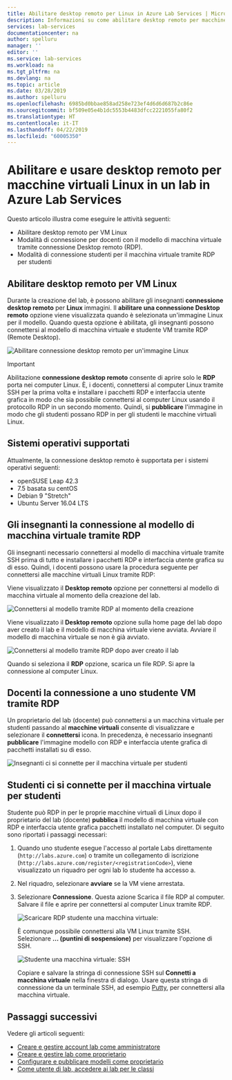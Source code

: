 ```yaml
---
title: Abilitare desktop remoto per Linux in Azure Lab Services | Microsoft Docs
description: Informazioni su come abilitare desktop remoto per macchine virtuali Linux in un lab in Azure Lab Services.
services: lab-services
documentationcenter: na
author: spelluru
manager: ''
editor: ''
ms.service: lab-services
ms.workload: na
ms.tgt_pltfrm: na
ms.devlang: na
ms.topic: article
ms.date: 03/28/2019
ms.author: spelluru
ms.openlocfilehash: 6985bd0bbae858ad258e723ef4d6d6d687b2c86e
ms.sourcegitcommit: bf509e05e4b1dc5553b4483dfcc2221055fa80f2
ms.translationtype: HT
ms.contentlocale: it-IT
ms.lasthandoff: 04/22/2019
ms.locfileid: "60005350"
---
```

# <a name="enable-and-use-remote-desktop-for-linux-virtual-machines-in-a-lab-in-azure-lab-services"></a>Abilitare e usare desktop remoto per macchine virtuali Linux in un lab in Azure Lab Services
Questo articolo illustra come eseguire le attività seguenti:

- Abilitare desktop remoto per VM Linux
- Modalità di connessione per docenti con il modello di macchina virtuale tramite connessione Desktop remoto (RDP).
- Modalità di connessione studenti per il macchina virtuale tramite RDP per studenti

## <a name="enable-remote-desktop-for-linux-vm"></a>Abilitare desktop remoto per VM Linux
Durante la creazione del lab, è possono abilitare gli insegnanti **connessione desktop remoto** per **Linux** immagini. Il **abilitare una connessione Desktop remoto** opzione viene visualizzata quando è selezionata un'immagine Linux per il modello. Quando questa opzione è abilitata, gli insegnanti possono connettersi al modello di macchina virtuale e studente VM tramite RDP (Remote Desktop). 

![Abilitare connessione desktop remoto per un'immagine Linux](../media/how-to-enable-remote-desktop-linux/enable-rdp-option.png)

> [!IMPORTANT] 
> Abilitazione **connessione desktop remoto** consente di aprire solo le **RDP** porta nei computer Linux. È, i docenti, connettersi al computer Linux tramite SSH per la prima volta e installare i pacchetti RDP e interfaccia utente grafica in modo che sia possibile connettersi al computer Linux usando il protocollo RDP in un secondo momento. Quindi, si **pubblicare** l'immagine in modo che gli studenti possano RDP in per gli studenti le macchine virtuali Linux. 

## <a name="supported-operating-systems"></a>Sistemi operativi supportati
Attualmente, la connessione desktop remoto è supportata per i sistemi operativi seguenti:

- openSUSE Leap 42.3
- 7.5 basata su centOS
- Debian 9 "Stretch"
- Ubuntu Server 16.04 LTS

## <a name="teachers-connecting-to-the-template-vm-using-rdp"></a>Gli insegnanti la connessione al modello di macchina virtuale tramite RDP
Gli insegnanti necessario connettersi al modello di macchina virtuale tramite SSH prima di tutto e installare i pacchetti RDP e interfaccia utente grafica su di esso. Quindi, i docenti possono usare la procedura seguente per connettersi alle macchine virtuali Linux tramite RDP: 

Viene visualizzato il **Desktop remoto** opzione per connettersi al modello di macchina virtuale al momento della creazione del lab. 

![Connettersi al modello tramite RDP al momento della creazione](../media/how-to-enable-remote-desktop-linux/connect-at-creation.png)

Viene visualizzato il **Desktop remoto** opzione sulla home page del lab dopo aver creato il lab e il modello di macchina virtuale viene avviata. Avviare il modello di macchina virtuale se non è già avviato. 

![Connettersi al modello tramite RDP dopo aver creato il lab](../media/how-to-enable-remote-desktop-linux/rdp-after-lab-creation.png) 

Quando si seleziona il **RDP** opzione, scarica un file RDP. Si apre la connessione al computer Linux. 

## <a name="teachers-connecting-to-a-student-vm-using-rdp"></a>Docenti la connessione a uno studente VM tramite RDP
Un proprietario del lab (docente) può connettersi a un macchina virtuale per studenti passando al **macchine virtuali** consente di visualizzare e selezionare il **connettersi** icona. In precedenza, è necessario insegnanti **pubblicare** l'immagine modello con RDP e interfaccia utente grafica di pacchetti installati su di esso. 

![Insegnanti ci si connette per il macchina virtuale per studenti](../media/how-to-enable-remote-desktop-linux/teacher-connect-to-student-vm.png)

## <a name="students-connecting-to-the-student-vm"></a>Studenti ci si connette per il macchina virtuale per studenti
Studente può RDP in per le proprie macchine virtuali di Linux dopo il proprietario del lab (docente) **pubblica** il modello di macchina virtuale con RDP e interfaccia utente grafica pacchetti installato nel computer. Di seguito sono riportati i passaggi necessari: 

1. Quando uno studente esegue l'accesso al portale Labs direttamente (`http://labs.azure.com`) o tramite un collegamento di iscrizione (`http://labs.azure.com/register/<registrationCode>`), viene visualizzato un riquadro per ogni lab lo studente ha accesso a. 
2. Nel riquadro, selezionare **avviare** se la VM viene arrestata. 
3. Selezionare **Connessione**. Questa azione Scarica il file RDP al computer. Salvare il file e aprire per connettersi al computer Linux tramite RDP. 

    ![Scaricare RDP studente una macchina virtuale:](../media/how-to-enable-remote-desktop-linux/student-rdp-download.png)

    È comunque possibile connettersi alla VM Linux tramite SSH. Selezionare **... (puntini di sospensione)**  per visualizzare l'opzione di SSH. 
    
    ![Studente una macchina virtuale: SSH](../media/how-to-enable-remote-desktop-linux/student-ssh.png)

    Copiare e salvare la stringa di connessione SSH sul **Connetti a macchina virtuale** nella finestra di dialogo. Usare questa stringa di connessione da un terminale SSH, ad esempio [Putty](https://www.putty.org/), per connettersi alla macchina virtuale. 

## <a name="next-steps"></a>Passaggi successivi
Vedere gli articoli seguenti:

- [Creare e gestire account lab come amministratore](how-to-manage-lab-accounts.md)
- [Creare e gestire lab come proprietario](how-to-manage-classroom-labs.md)
- [Configurare e pubblicare modelli come proprietario](how-to-create-manage-template.md)
- [Come utente di lab, accedere ai lab per le classi](how-to-use-classroom-lab.md)

